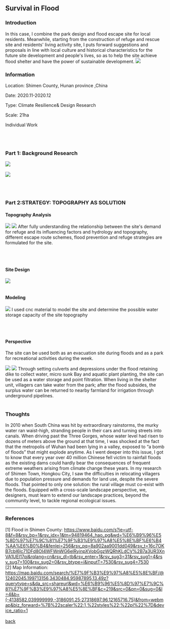 ## Survival in Flood

### Introduction

In this case, I combine the park design and flood escape site for local residents. Meanwhile, starting from the construction of refuge and rescue site and residents' living activity site, I puts forward suggestions and proposals in line with local culture and historical characteristics for the future site development and people's lives, so as to help the site achieve flood shelter and have the power of sustainable development.
<img src="images/flood/1.jpg?raw=true"/>

### Information

Location: Shimen County, Hunan province ,China

Date: 2020.11-2020.12

Type: Climate Resilience& Design Research

Scale: 21ha

Individual Work

<br><br>

### Part 1: Background Research

<img src="images/flood/126.jpg?raw=true"/>
<br><br>
<img src="images/flood/127.jpg?raw=true"/>

<br><br>

### Part 2:STRATEGY: TOPOGRAPHY AS SOLUTION
 

#### Topography Analysis
<img src="images/flood/128.jpg?raw=true"/>

<img src="images/flood/129.jpg?raw=true"/>
After fully understanding the relationship between the site's demand for refuge and its influencing factors and hydrology and topography, different escape route schemes, flood prevention and refuge strategies are formulated for the site.

<br><br>

#### Site Design

<img src="images/flood/130.jpg?raw=true"/>
<br><br>

#### Modeling
<img src="images/flood/131.jpg?raw=true"/>
I used cnc material to model the site and determine the possible water storage capacity of the site topography

<br><br>

#### Perspective
The site can be used both as an evacuation site during floods and as a park for recreational activities during the week.

<img src="images/flood/132.jpg?raw=true"/>

<img src="images/flood/133.jpg?raw=true"/>
Through setting culverts and depressions under the flood retaining dike to collect water, micro sunk Bay and aquatic plant planting, the site can be used as a water storage and  point filtration. When living in the shelter unit, villagers can take water from the park; after the flood subsides, the surplus water can be returned to nearby farmland for irrigation through underground pipelines.
<br><br>


### Thoughts

In 2010 when South China was hit by extraordinary rainstorms, the murky water ran waist-high, stranding people in their cars and turning streets into canals. When driving past the Three Gorges, whose water level had risen to dozens of meters above the ground at that time, I was shocked at the fact that the metropolis of Wuhan had been lying in a valley, exposed to “a bomb of floods” that might explode anytime. As I went deeper into this issue, I got to know that every year over 40 million Chinese fell victim to rainfall floods as the existing dams could hardly bear the consequences of frequent extreme weathers arising from climate change these years. In my research of Shimen Town, Hongkou City, I saw the difficulties in relocating villagers due to population pressure and demands for land use, despite the severe floods. That pointed to only one solution: the rural village must co-exist with the floods. Equipped with a cross-scale landscape perspective, we,  designers, must learn to extend our landscape practices, beyond the community level, to tackle regional ecological issues. 


___

### References

[1] Flood in Shimen County: https://www.baidu.com/s?ie=utf-8&f=8&rsv_bp=1&rsv_idx=1&tn=94819464_hao_pg&wd=%E6%B9%96%E5%8D%97%E7%9C%81%E7%9F%B3%E9%97%A8%E5%8E%BF%E6%B4%AA%E6%B0%B4&fenlei=256&rsv_pq=8a902aa9001dd049&rsv_t=16c7OKB7cbl6lc71DFd8OI4WFWnWG6eIRyinpXVobGgzWQRhKLdCV%2B7a3UR3XnVA1UEI17qj&rqlang=cn&rsv_dl=tb&rsv_enter=1&rsv_sug3=31&rsv_sug1=4&rsv_sug7=100&rsv_sug2=0&rsv_btype=i&inputT=7530&rsv_sug4=7530
<br>[2] Map Information: https://map.baidu.com/search/%E7%9F%B3%E9%97%A8%E5%8E%BF/@12402045.199713156,3430484.95987895,13.49z?querytype=s&da_src=shareurl&wd=%E6%B9%96%E5%8D%97%E7%9C%81%E7%9F%B3%E9%97%A8%E5%8E%BF&c=219&src=0&pn=0&sug=0&l=4&b=(-4138582.039999999,-3186091.25;27318697.96,12165716.75)&from=webmap&biz_forward=%7B%22scaler%22:1,%22styles%22:%22pl%22%7D&device_ratio=1 
<br>
<br>[back](https://xingezhang.netlify.app/)
